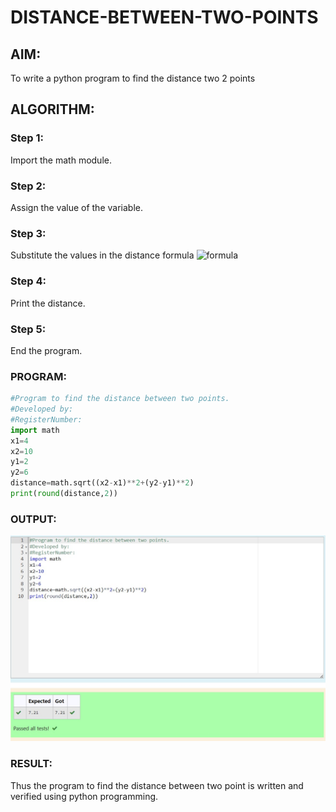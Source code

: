 # DISTANCE-BETWEEN-TWO-POINTS

## AIM:
To write a python program to find the distance two 2 points
## ALGORITHM:
### Step 1:
Import the math module. 
### Step 2: 
Assign the value of the variable.
### Step 3: 
Substitute the values in the distance formula  ![formula](/formula.JPG)
### Step 4:
Print the distance. 
### Step 5: 
End the program.
### PROGRAM:
```python
#Program to find the distance between two points.
#Developed by: 
#RegisterNumber:
import math
x1=4
x2=10
y1=2
y2=6
distance=math.sqrt((x2-x1)**2+(y2-y1)**2)
print(round(distance,2))
```


### OUTPUT:
![output](image.png)

### RESULT:
Thus the program to find the distance between two point is written and verified using python programming.
